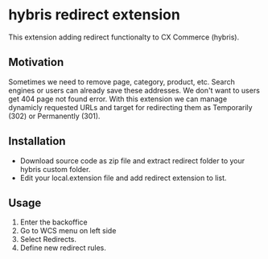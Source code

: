 # hybris redirect extension
This extension adding redirect functionalty to CX Commerce (hybris). 
## Motivation
Sometimes we need to remove page, category, product, etc. Search engines or users can already save these addresses. We don't want to users get 404 page not found error.
With this extension we can manage dynamicly requested URLs and target for redirecting them as Temporarily (302) or Permanently (301).
## Installation
* Download source code as zip file and extract redirect folder to your hybris custom folder.
* Edit your local.extension file and add redirect extension to list.
## Usage
1. Enter the backoffice
2. Go to WCS menu on left side
3. Select Redirects.
4. Define new redirect rules.
